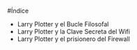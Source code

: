 #Índice

* Larry Plotter y el Bucle Filosofal
* Larry Plotter y la Clave Secreta del Wifi
* Larry Plotter y el prisionero del Firewall
